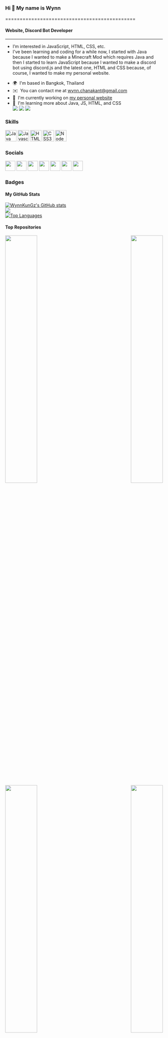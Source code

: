 ### Hi 👋 My name is Wynn
=============================================
#### Website, Discord Bot Developer
---------------------------------------------
- I’m interested in JavaScript, HTML, CSS, etc.
- I've been learning and coding for a while now, I started with Java because I wanted to make a Minecraft Mod which requires Java and then I started to learn JavaScript because I wanted to make a discord bot using discord.js and the latest one, HTML and CSS because, of course, I wanted to make my personal website.

*   🌍  I'm based in Bangkok, Thailand
*   ✉️  You can contact me at [wynn.chanakant@gmail.com](mailto:wynn.chanakant@gmail.com)
*   🚀  I'm currently working on [my personal website](http://wynnkungz.github.io)
*   🧠  I'm learning more about Java, JS, HTML, and CSS <br>
<a href="https://www.twitter.com/WChanakant" target="_blank" rel="noreferrer"><img src="https://img.shields.io/twitter/follow/WChanakant?logo=twitter&style=for-the-badge&color=a855f7&labelColor=0f172a"/></a>
<a href="https://www.github.com/WynnKunGz" target="_blank" rel="noreferrer"><img src="https://img.shields.io/github/followers/WynnKunGz?logo=github&style=for-the-badge&color=a855f7&labelColor=0f172a"/></a>
<a href="https://www.twitch.tv/wynnkungz" target="_blank" rel="noreferrer"><img src="https://img.shields.io/twitch/status/wynnkungz?logo=twitchsx&style=for-the-badge&color=a855f7&labelColor=0f172a&label=TWITCH+STATUS"/></a>
### Skills<p align="left">
<a href="https://www.oracle.com/java/" target="_blank" rel="noreferrer"><img src="https://raw.githubusercontent.com/danielcranney/readme-generator/main/public/icons/skills/java-colored.svg" width="36" height="36" alt="Java"/></a>
<a href="https://developer.mozilla.org/en-US/docs/Web/JavaScript" target="_blank" rel="noreferrer"><img src="https://raw.githubusercontent.com/danielcranney/readme-generator/main/public/icons/skills/javascript-colored.svg" width="36" height="36" alt="Javascript"/></a>
<a href="https://developer.mozilla.org/en-US/docs/Glossary/HTML5" target="_blank" rel="noreferrer"><img src="https://raw.githubusercontent.com/danielcranney/readme-generator/main/public/icons/skills/html5-colored.svg" width="36" height="36" alt="HTML5"/></a>
<a href="https://www.w3.org/TR/CSS/#css" target="_blank" rel="noreferrer"><img src="https://raw.githubusercontent.com/danielcranney/readme-generator/main/public/icons/skills/css3-colored.svg" width="36" height="36" alt="CSS3"/></a>
<a href="https://nodejs.org/en/" target="_blank" rel="noreferrer"><img src="https://raw.githubusercontent.com/danielcranney/readme-generator/main/public/icons/skills/nodejs-colored.svg" width="36" height="36" alt="NodeJS"/></a>
</p>

### Socials<p align="left">
<a href="https://www.codepen.io/wynnkungz" target="_blank" rel="noreferrer"><img src="https://raw.githubusercontent.com/danielcranney/readme-generator/main/public/icons/socials/codepen.svg" width="32" height="32"/></a>
<a href="https://discord.com/users/733245432888819723" target="_blank" rel="noreferrer"><img src="https://raw.githubusercontent.com/danielcranney/readme-generator/main/public/icons/socials/discord.svg" width="32" height="32"/></a>
<a href="https://www.facebook.com/wynn.chanakants" target="_blank" rel="noreferrer"><img src="https://raw.githubusercontent.com/danielcranney/readme-generator/main/public/icons/socials/facebook.svg" width="32" height="32"/></a>
<a href="https://www.github.com/WynnKunGz" target="_blank" rel="noreferrer"><img src="https://raw.githubusercontent.com/danielcranney/readme-generator/main/public/icons/socials/github.svg" width="32" height="32"/></a>
<a href="http://www.instagram.com/wynnchanakant" target="_blank" rel="noreferrer"><img src="https://raw.githubusercontent.com/danielcranney/readme-generator/main/public/icons/socials/instagram.svg" width="32" height="32"/></a>
<a href="https://www.stackoverflow.com/users/16181796/chanakant-suksomboonwong" target="_blank" rel="noreferrer"><img src="https://raw.githubusercontent.com/danielcranney/readme-generator/main/public/icons/socials/stackoverflow.svg" width="32" height="32"/></a>
<a href="https://www.youtube.com/c/UCWsFJAyG_xz3QbqBbbLEnJw" target="_blank" rel="noreferrer"><img src="https://raw.githubusercontent.com/danielcranney/readme-generator/main/public/icons/socials/youtube.svg" width="32" height="32"/></a>
### Badges
  #### My GitHub Stats
<a href="http://www.github.com/WynnKunGz"><img src="https://github-readme-stats.vercel.app/api?username=WynnKunGz&show_icons=true&hide=&count_private=true&title_color=ec4899&text_color=3382ed&icon_color=a855f7&bg_color=0f172a&hide_border=true&show_icons=true" alt="WynnKunGz's GitHub stats"/></a><br>
<a href="http://www.github.com/WynnKunGz"><img src="https://github-readme-streak-stats.herokuapp.com/?user=WynnKunGz&stroke=3382ed&background=0f172a&ring=ec4899&fire=ec4899&currStreakNum=3382ed&currStreakLabel=ec4899&sideNums=3382ed&sideLabels=3382ed&dates=3382ed&hide_border=true"/></a><br>
<a href="https://github.com/WynnKunGz" align="left"><img src="https://github-readme-stats.vercel.app/api/top-langs/?username=WynnKunGz&langs_count=10&title_color=ec4899&text_color=3382ed&icon_color=a855f7&bg_color=0f172a&hide_border=true&locale=en&custom_title=Top%20%Languages" alt="Top Languages"/></a>
  #### Top Repositories
<div width="100%" align="center">
  <a href="https://github.com/WynnKunGz/pom-s-birthday-website" align="left"><img align="left" width="45%" src="https://github-readme-stats.vercel.app/api/pin/?username=WynnKunGz&repo=pom-s-birthday-website&title_color=ec4899&text_color=3382ed&icon_color=a855f7&bg_color=0f172a&hide_border=true&locale=en" /></a>
  <a href="https://github.com/WynnKunGz/wynnkungz.github.io" align="right"><img align="right" width="45%" src="https://github-readme-stats.vercel.app/api/pin/?username=WynnKunGz&repo=wynnkungz.github.io&title_color=ec4899&text_color=3382ed&icon_color=a855f7&bg_color=0f172a&hide_border=true&locale=en"/></a>
</div>
<div width="100%" align="center">
  <a href="https://github.com/WynnKunGz/WynnKunGz-s-Discord-Bot-v.2" align="left"><img align="left" width="45%" src="https://github-readme-stats.vercel.app/api/pin/?username=WynnKunGz&repo=WynnKunGz-s-Discord-Bot-v.2&title_color=ec4899&text_color=3382ed&icon_color=a855f7&bg_color=0f172a&hide_border=true&locale=en"/></a>
  <a href="https://github.com/WynnKunGz/Citicraft-Discord-Bot-v.2" align="right"><img align="right" width="45%" src="https://github-readme-stats.vercel.app/api/pin/?username=WynnKunGz&repo=Citicraft-Discord-Bot-v.2&title_color=ec4899&text_color=3382ed&icon_color=a855f7&bg_color=0f172a&hide_border=true&locale=en"/></a>
</div>
<!---
WynnKunGz/WynnKunGz is a ✨ special ✨ repository because its `README.md` (this file) appears on your GitHub profile.
You can click the Preview link to take a look at your changes.
--->
